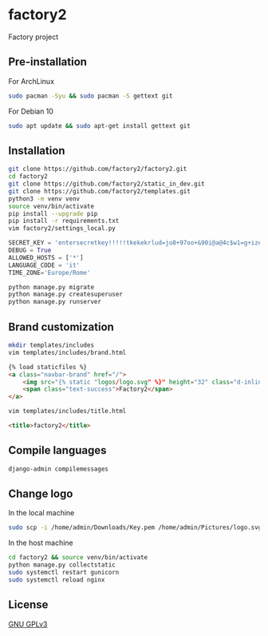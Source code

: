 # factory2
Factory project
## Pre-installation
For ArchLinux
```bash
sudo pacman -Syu && sudo pacman -S gettext git
```
For Debian 10
```bash
sudo apt update && sudo apt-get install gettext git
```
## Installation
```bash
git clone https://github.com/factory2/factory2.git
cd factory2
git clone https://github.com/factory2/static_in_dev.git
git clone https://github.com/factory2/templates.git
python3 -m venv venv
source venv/bin/activate
pip install --upgrade pip
pip install -r requirements.txt
vim factory2/settings_local.py
```
```python
SECRET_KEY = 'entersecretkey!!!!!tkekekrlud=jo8+97oo+&90i@a@4c$w1=g+iz#wup!m$_voqrepf2%s'
DEBUG = True
ALLOWED_HOSTS = ['*']
LANGUAGE_CODE = 'it'
TIME_ZONE='Europe/Rome'
```
```bash
python manage.py migrate
python manage.py createsuperuser
python manage.py runserver
```

## Brand customization
```bash
mkdir templates/includes
vim templates/includes/brand.html
```
```html
{% load staticfiles %}
<a class="navbar-brand" href="/">
	<img src="{% static "logos/logo.svg" %}" height="32" class="d-inline-block align-top" alt="" loading="lazy">
	<span class="text-success">Factory2</span>
</a>
```
```bash
vim templates/includes/title.html
```
```html
<title>factory2</title>
```
## Compile languages
```bash
django-admin compilemessages
```

## Change logo
In the local machine
```bash
sudo scp -i /home/admin/Downloads/Key.pem /home/admin/Pictures/logo.svg admin@0.0.0.0:/home/admin/factory2/static_in_dev/logos/logo.svg
```
In the host machine
```bash
cd factory2 && source venv/bin/activate
python manage.py collectstatic
sudo systemctl restart gunicorn
sudo systemctl reload nginx
```
## License
[GNU GPLv3](https://choosealicense.com/licenses/gpl-3.0/)
